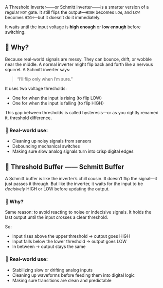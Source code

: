A Threshold Inverter——or Schmitt inverter——is a smarter version of a regular `NOT` gate. It still flips the output—`HIGH` becomes `LOW`, and `LOW` becomes `HIGH`—but it doesn’t do it immediately. 

It waits until the input voltage is **high enough** or **low enough** before switching.

## 🧠 Why?
Because real-world signals are messy. They can bounce, drift, or wobble near the middle. A normal inverter might flip back and forth like a nervous squirrel. A Schmitt inverter says:
> “I’ll flip only when I’m sure.”

It uses two voltage thresholds:
- One for when the input is rising (to flip LOW)
- One for when the input is falling (to flip HIGH)

This gap between thresholds is called hysteresis—or as you rightly renamed it, threshold difference.

### 🧩 Real-world use:
- Cleaning up noisy signals from sensors
- Debouncing mechanical switches
- Making sure slow analog signals turn into crisp digital edges


## 🔁 Threshold Buffer —— Schmitt Buffer

A Schmitt buffer is like the inverter’s chill cousin. It doesn’t flip the signal—it just passes it through. But like the inverter, it waits for the input to be *decisively* HIGH or LOW before updating the output.

### 🧠 Why?
Same reason: to avoid reacting to noise or indecisive signals. It holds the last output until the input crosses a clear threshold.

So:
- Input rises above the upper threshold → output goes HIGH
- Input falls below the lower threshold → output goes LOW
- In between → output stays the same

### 🧩 Real-world use:
- Stabilizing slow or drifting analog inputs
- Cleaning up waveforms before feeding them into digital logic
- Making sure transitions are clean and predictable